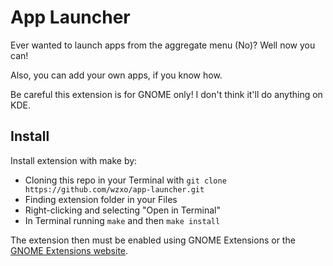 # App Launcher

Ever wanted to launch apps from the aggregate menu (No)? Well now you can!

Also, you can add your own apps, if you know how.

Be careful this extension is for GNOME only! I don't think it'll do anything on KDE. 

## Install

Install extension with make by:

- Cloning this repo in your Terminal with `git clone https://github.com/wzxo/app-launcher.git`
- Finding extension folder in your Files
- Right-clicking and selecting "Open in Terminal"
- In Terminal running `make` and then `make install`

The extension then must be enabled using GNOME Extensions or the [GNOME Extensions website](https://extensions.gnome.org/local/).
